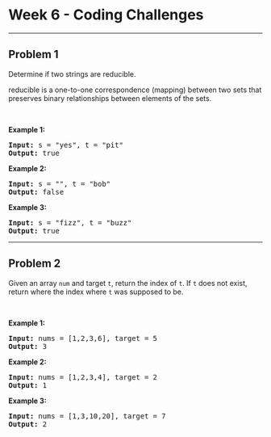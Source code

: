 # Week 6 - Coding Challenges

---

## Problem 1

Determine if two strings are reducible.

reducible is a one-to-one correspondence (mapping) between two sets that preserves binary relationships between elements
of the sets.

<br>

**Example 1:**

<pre>
<b>Input:</b> s = "yes", t = "pit"
<b>Output:</b> true
</pre>

**Example 2:**

<pre>
<b>Input:</b> s = "", t = "bob"
<b>Output:</b> false
</pre>

**Example 3:**

<pre>
<b>Input:</b> s = "fizz", t = "buzz"
<b>Output:</b> true
</pre>

---

## Problem 2

Given an array `num` and target `t`, return the index of `t`. If `t` does not exist, return where the index
where `t` was supposed to be.

<br>

**Example 1:**

<pre>
<b>Input:</b> nums = [1,2,3,6], target = 5
<b>Output:</b> 3
</pre>

**Example 2:**

<pre>
<b>Input:</b> nums = [1,2,3,4], target = 2
<b>Output:</b> 1
</pre>

**Example 3:**

<pre>
<b>Input:</b> nums = [1,3,10,20], target = 7
<b>Output:</b> 2
</pre>
